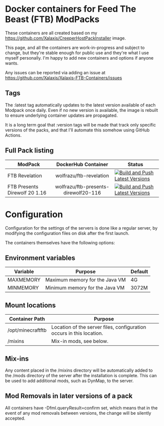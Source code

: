 # Docker containers for Feed The Beast (FTB) ModPacks

These containers are all created based on my https://github.com/Xalaxis/CreeperHostPackInstaller image.

This page, and all the containers are work-in-progress and subject to change, but they're stable enough for public use and they're what I use myself personally. I'm happy to add new containers and options if anyone wants.

Any issues can be reported via adding an issue at https://github.com/Xalaxis/Xalaxis-FTB-Containers/issues

## Tags

The :latest tag automatically updates to the latest version available of each Modpack once daily. Even if no new version is available, the image is rebuilt to ensure underlying container updates are propagated.

It is a long term goal that :version tags will be made that track only specific versions of the packs, and that I'll automate this somehow using GitHub Actions.

## Full Pack listing

| ModPack  | DockerHub Container | Status |
|----------|:-------------------:| ------- |
| FTB Revelation | wolfrazu/ftb-revelation | [![Build and Push Latest Versions](https://github.com/Xalaxis/FTB-Revelation/actions/workflows/build.yml/badge.svg?branch=main)](https://github.com/Xalaxis/FTB-Revelation/actions/workflows/build.yml)
| FTB Presents Direwolf 20 1.16 | wolfrazu/ftb-presents-direwolf20-116 | [![Build and Push Latest Versions](https://github.com/Xalaxis/FTB-Presents-Direwolf-20-1.16/actions/workflows/build.yml/badge.svg)](https://github.com/Xalaxis/FTB-Presents-Direwolf-20-1.16/actions/workflows/build.yml)

# Configuration

Configuration for the settings of the servers is done like a regular server, by modifying the configuration files on disk after the first launch.

The containers themselves have the following options:

## Environment variables

Variable | Purpose | Default
---------|---------|---------
MAXMEMORY | Maximum memory for the Java VM | 4G
MINMEMORY | Minimum memory for the Java VM | 3072M

## Mount locations

Container Path | Purpose
---------------|---------
/opt/minecraftftb | Location of the server files, configuration occurs in this location.
/mixins | Mix-in mods, see below.

## Mix-ins

Any content placed in the /mixins directory will be automatically added to the /mods directory of the server after the installation is complete. This can be used to add additional mods, such as DynMap, to the server.

## Mod Removals in later versions of a pack

All containers have -Dfml.queryResult=confirm set, which means that in the event of any mod removals between versions, the change will be silently accepted.
